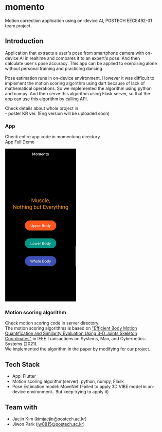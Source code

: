 # momento
Motion correction application using on-device AI, POSTECH EECE492-01 team project.

##  Introduction
Application that extracts a user's pose from smartphone camera with on-device AI in realtime and compares it to an expert's pose. And then calculate user's pose accuracy. This app can be applied to exercising alone without personal training and practicing dancing.

Pose estimation runs in on-device environment. However it was difficult to implement the motion scoring algorithm using dart because of lack of mathematical operations. So we implemented the algorithm using python and numpy. And then serve this algorithm using Flask server, so that the app can use this algorithm by calling API. 

Check details about whole project in
</br> - poster KR ver. (Eng version will be uploaded soon)

### App
Check entire app code in momentong directory.
<br/> App Full Demo

<img src="https://github.com/junsoo37/momento/blob/master/demo.gif" height="500"/>


### Motion scoring algorithm
Check motion scoring code in server directory.
</br>
The motion scoring algorithms is based on ["Efficient Body Motion Quantification and Similarity Evaluation Using 3-D Joints Skeleton Coordinates"](https://ieeexplore.ieee.org/document/8727745) in IEEE Transactions on Systems, Man, and Cybernetics: Systems (2021).
</br> We implemented the algorithm in the paper by modifying for our project.


## Tech Stack
- App: Flutter
- Motion scoring algorithm(server): python, numpy, Flask
- Pose Estimation model: MoveNet (Failed to apply 3D VIBE model in on-device environment.. But keep trying to apply it)


## Team with
- Jaejin Kim (kimjaejin@postech.ac.kr)
- Jiwon Park (jw0815@postech.ac.kr)
